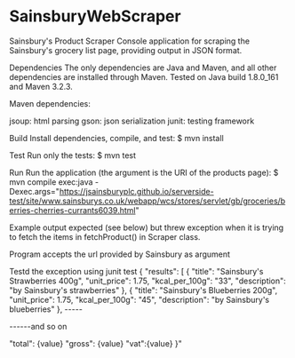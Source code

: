 # SainsburyWebScraper
Sainsbury's Product Scraper Console application for scraping the Sainsbury's grocery list page, providing output in JSON format.

Dependencies The only dependencies are Java and Maven, and all other dependencies are installed through Maven. Tested on Java build 1.8.0_161 and Maven 3.2.3.

Maven dependencies:

jsoup: html parsing gson: json serialization junit: testing framework

Build Install dependencies, compile, and test: $ mvn install

Test Run only the tests: $ mvn test

Run Run the application (the argument is the URI of the products page): $ mvn compile exec:java -Dexec.args="https://jsainsburyplc.github.io/serverside-test/site/www.sainsburys.co.uk/webapp/wcs/stores/servlet/gb/groceries/berries-cherries-currants6039.html"

Example output expected (see below) but threw exception when it is trying to fetch the items in fetchProduct() in Scraper class.

Program accepts the url provided by Sainsbury as argument

Testd the exception using junit test { "results": [ { "title": "Sainsbury's Strawberries 400g", "unit_price": 1.75, "kcal_per_100g": "33", "description": "by Sainsbury's strawberries" }, { "title": "Sainsbury's Blueberries 200g", "unit_price": 1.75, "kcal_per_100g": "45", "description": "by Sainsbury's blueberries" }, -----

------and so on

"total": {value} "gross": {value} "vat":{value} }"
